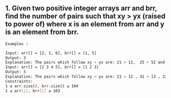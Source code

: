## 1. Given two positive integer arrays arr and brr, find the number of pairs such that xy > yx (raised to power of) where x is an element from arr and y is an element from brr.
```sh
Examples :

Input: arr[] = [2, 1, 6], brr[] = [1, 5]
Output: 3
Explanation: The pairs which follow xy > yx are: 21 > 12,  25 > 52 and 61 > 16 .
Input: arr[] = [2 3 4 5], brr[] = [1 2 3]
Output: 5
Explanation: The pairs which follow xy > yx are: 21 > 12 , 31 > 13 , 32 > 23 , 41 > 14 , 51 > 15 .
Constraints:
1 ≤ arr.size(), brr.size() ≤ 104
1 ≤ arr[i], brr[i] ≤ 103

```